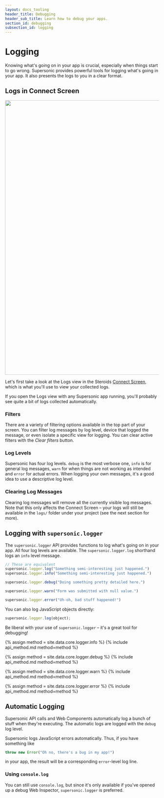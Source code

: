 ```yaml
---
layout: docs_tooling
header_title: Debugging
header_sub_title: Learn how to debug your apps.
section_id: debugging
subsection_id: logging
---
```


# Logging

Knowing what's going on in your app is crucial, especially when things start to go wrong. Supersonic provides powerful tools for logging what's going in your app. It also presents the logs to you in a clear format.

## Logs in Connect Screen

<img src="/img/tooling/connect-screen/logs-screen.png" width="900">

Let's first take a look at the Logs view in the Steroids [Connect Screen](/tooling/connect-screen/), which is what you'll use to view your collected logs.

If you open the Logs view with any Supersonic app running, you'll probably see quite a bit of logs collected automatically.

### Filters

There are a variety of filtering options available in the top part of your screen. You can filter log messages by log level, device that logged the message, or even isolate a specific view for logging. You can clear active filters with the *Clear filters* button.

### Log Levels

Supersonic has four log levels. `debug` is the most verbose one, `info` is for general log messages, `warn` for when things are not working as intended and `error` for actual errors. When logging your own messages, it's a good idea to use a descriptive log level.

### Clearing Log Messages

Clearing log messages will remove all the currently visible log messages. Note that this only affects the Connect Screen – your logs will still be available in the `logs/` folder under your project (see the next section for more).

## Logging with `supersonic.logger`

The `supersonic.logger` API provides functions to log what's going on in your app. All four log levels are available. The `supersonic.logger.log` shorthand logs an `info` level message.

```javascript
// These are equivalent
supersonic.logger.log("Something semi-interesting just happened.")
supersonic.logger.info("Something semi-interesting just happened.")

supersonic.logger.debug("Doing something pretty detailed here.")

supersonic.logger.warn("Form was submitted with null value.")

supersonic.logger.error("Uh-oh, bad stuff happened!")
```

You can also log JavaScript objects directly:

```javascript
supersonic.logger.log(object);
```

Be liberal with your use of `supersonic.logger` – it's a great tool for debugging!

{% assign method = site.data.core.logger.info %}
{% include api_method.md method=method %}

{% assign method = site.data.core.logger.debug %}
{% include api_method.md method=method %}

{% assign method = site.data.core.logger.warn %}
{% include api_method.md method=method %}

{% assign method = site.data.core.logger.error %}
{% include api_method.md method=method %}

## Automatic Logging

Supersonic API calls and Web Components automatically log a bunch of stuff when they're executing. The automatic logs are logged with the `debug` log level.

Supersonic logs JavaScript errors automatically. Thus, if you have something like

```javascript
throw new Error("Oh no, there's a bug in my app!")
```

in your app, the result will be a corresponding `error`-level log line.



### Using `console.log`

You can still use `console.log`, but since it's only available if you've opened up a debug Web Inspector, `supersonic.logger` is preferred.
